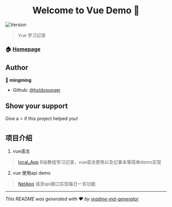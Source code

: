 <h1 align="center">Welcome to Vue Demo 👋</h1>
<p>
  <img alt="Version" src="https://img.shields.io/badge/version-V0.01-blue.svg?cacheSeconds=2592000" />
</p>

> Vue 学习记录

### 🏠 [Homepage](github.com/holdyounger)

## Author

👤 **mingming**

* Github: [@holdyounger](https://github.com/holdyounger)

## Show your support

Give a ⭐️ if this project helped you!

## 项目介绍

1. vue语法
> [local_App](./Local_App/)
> B站教程学习记录，vue语法使用以及记事本等简单demo实现

2. vue 使用api demo
> [NetApp](./NetApp/)
> 请求api接口实现每日一言功能


***
_This README was generated with ❤️ by [readme-md-generator](https://github.com/kefranabg/readme-md-generator)_